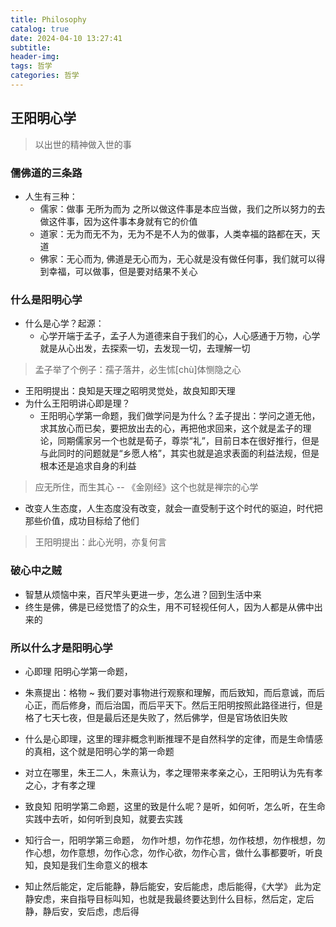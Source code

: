 ```yaml
---
title: Philosophy
catalog: true
date: 2024-04-10 13:27:41
subtitle:
header-img:
tags: 哲学
categories: 哲学
---
```


## 王阳明心学
> 以出世的精神做入世的事

### 儒佛道的三条路
- 人生有三种：
  -  儒家：做事 无所为而为 之所以做这件事是本应当做，我们之所以努力的去做这件事，因为这件事本身就有它的价值
  -  道家：无为而无不为，无为不是不人为的做事，人类幸福的路都在天，天道
  -  佛家：无心而为, 佛道是无心而为，无心就是没有做任何事，我们就可以得到幸福，可以做事，但是要对结果不关心

### 什么是阳明心学
- 什么是心学？起源：
  - 心学开端于孟子，孟子人为道德来自于我们的心，人心感通于万物，心学就是从心出发，去探索一切，去发现一切，去理解一切
> 孟子举了个例子：孺子落井，必生怵[chù]体恻隐之心
  - 王阳明提出：良知是天理之昭明灵觉处，故良知即天理
- 为什么王阳明讲心即是理？
  - 王阳明心学第一命题，我们做学问是为什么？孟子提出：学问之道无他，求其放心而已矣，要把放出去的心，再把他求回来，这个就是孟子的理论，同期儒家另一个也就是荀子，尊崇“礼”，目前日本在很好推行，但是与此同时的问题就是“乡愿人格”，其实也就是追求表面的利益法规，但是根本还是追求自身的利益
> 应无所住，而生其心 -- 《金刚经》这个也就是禅宗的心学
  - 改变人生态度，人生态度没有改变，就会一直受制于这个时代的驱迫，时代把那些价值，成功目标给了他们
> 王阳明提出：此心光明，亦复何言

### 破心中之贼
- 智慧从烦恼中来，百尺竿头更进一步，怎么进？回到生活中来
- 终生是佛，佛是已经觉悟了的众生，用不可轻视任何人，因为人都是从佛中出来的

### 所以什么才是阳明心学
- 心即理 阳明心学第一命题，
- 朱熹提出：格物 ~ 我们要对事物进行观察和理解，而后致知，而后意诚，而后心正，而后修身，而后治国，而后平天下。然后王阳明按照此路径进行，但是格了七天七夜，但是最后还是失败了，然后佛学，但是官场依旧失败
- 什么是心即理，这里的理非概念判断推理不是自然科学的定律，而是生命情感的真相，这个就是阳明心学的第一命题
- 对立在哪里，朱王二人，朱熹认为，孝之理带来孝亲之心，王阳明认为先有孝之心，才有孝之理

- 致良知 阳明学第二命题，这里的致是什么呢？是听，如何听，怎么听，在生命实践中去听，如何听到良知，就要去实践

- 知行合一，阳明学第三命题， 勿作叶想，勿作花想，勿作枝想，勿作根想，勿作心想，勿作意想，勿作心念，勿作心欲，勿作心言，做什么事都要听，听良知，良知是我们生命意义的根本

- 知止然后能定，定后能静，静后能安，安后能虑，虑后能得，《大学》 此为定静安虑，来自指导目标叫知，也就是我最终要达到什么目标，然后定，定后静，静后安，安后虑，虑后得

